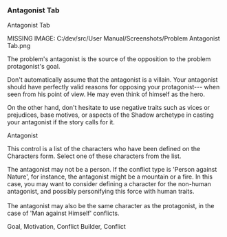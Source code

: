 ### Antagonist Tab ###
Antagonist Tab <br/>

MISSING IMAGE: C:/dev/src/User Manual/Screenshots/Problem Antagonist Tab.png <br/>

The problem's antagonist is the source of the opposition to the problem protagonist's goal. <br/>

Don't automatically assume that the antagonist is a villain.  Your antagonist should have perfectly valid reasons for opposing your protagonist--- when seen from his point of view.  He may even think of himself as the hero.   <br/>

On the other hand, don't hesitate to use negative traits such as vices or prejudices, base motives, or aspects of the Shadow archetype in casting your antagonist if the story calls for it. <br/>

Antagonist <br/>

This control is a list of the characters who have been defined on the Characters form.  Select one of these characters from the list. <br/>

The antagonist may not be a person.  If the conflict type is 'Person against Nature', for instance, the antagonist might be a mountain or a fire.  In this case, you may want to consider defining a character for the non-human antagonist, and possibly personifying this force with human traits. <br/>
  <br/>
The antagonist may also be the same character as the protagonist, in the case of 'Man against Himself' conflicts. <br/>

Goal, Motivation, Conflict Builder, Conflict <br/>




